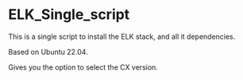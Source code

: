 # ELK_Single_script


This is a single script to install the ELK stack, and all it dependencies. 

Based on Ubuntu 22.04.

Gives you the option to select the CX version. 
 
